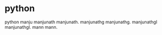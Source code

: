 # python
python 
manju
manjunath
manjunath.
manjunathg
manjunathg.
manjunathgl
manjunathgl.
mann
mann.
